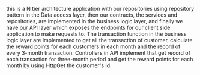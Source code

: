 
this is a N tier architecture application with our repositories using repository pattern in the Data access layer, then our contracts, the services and repositories, are implemented in the business logic layer, and finally we have our API layer which exposes the endpoints for our client side application to make requests to. The transaction function in the business logic layer are implemented to get all the transaction of customer, calculate the reward points for each customers in each month and the record of every 3-month transaction. Controllers in API implement that get record of each transaction for three-month period and get the reward points for each month by using HttpGet the customer's Id.
